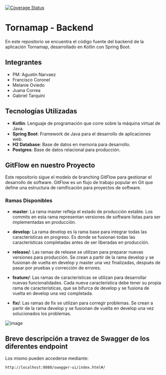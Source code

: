[![Coverage Status](https://coveralls.io/repos/github/TV3ntu/PDS-2024-backend/badge.svg?branch=master)](https://coveralls.io/github/TV3ntu/PDS-2024-backend?branch=master)

# Tornamap - Backend
En este repositorio se encuentra el código fuente del backend de la aplicación Tornamap, desarrollado en Kotlin con Spring Boot.

## Integrantes
- PM: Agustín Narvaez
- Francisco Coronel
- Melanie Oviedo
- Juana Correa
- Gabriel Tarquini
## Tecnologías Utilizadas
- **Kotlin**: Lenguaje de programación que corre sobre la máquina virtual de Java.
- **Spring Boot**: Framework de Java para el desarrollo de aplicaciones web.
- **H2 Database**: Base de datos en memoria para desarrollo.
- **Postgres**: Base de datos relacional para producción.

## GitFlow en nuestro Proyecto

Este repositorio sigue el modelo de branching GitFlow para gestionar el desarrollo de software. GitFlow es un flujo de trabajo popular en Git que define una estructura de ramificación para proyectos de software.

### Ramas Disponibles

- **master**: La rama master refleja el estado de producción estable. Los commits en esta rama representan versiones de software listas para ser implementadas en producción.

- **develop**: La rama develop es la rama base para integrar todas las características en progreso. Es donde se fusionan todas las características completadas antes de ser liberadas en producción.

- **release/**: Las ramas de release se utilizan para preparar nuevas versiones para producción. Se crean a partir de la rama develop y se fusionan de vuelta en develop y master una vez finalizadas, después de pasar por pruebas y corrección de errores.

- **feature/**: Las ramas de características se utilizan para desarrollar nuevas funcionalidades. Cada nueva característica debe tener su propia rama de características, que se bifurca de develop y se fusiona de vuelta en develop una vez completada.

- **fix/**: Las ramas de fix se utilizan para corregir problemas. Se crean a partir de la rama develop y se fusionan de vuelta en develop una vez solucionados los problemas.

![image](https://github.com/TV3ntu/PDS-2024-frontend/assets/75498776/b7c98055-ef38-4276-860a-bd74b1728bd9)

## Breve descripción a travez de Swagger de los diferentes endpoint
Los mismo pueden accederse mediante:
```
http://localhost:8080/swagger-ui/index.html#/
```
